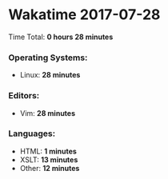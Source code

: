 # Wakatime 2017-07-28

Time Total: **0 hours 28 minutes**

### Operating Systems:
- Linux: **28 minutes** 

### Editors:
- Vim: **28 minutes** 

### Languages:
- HTML: **1 minutes** 
- XSLT: **13 minutes** 
- Other: **12 minutes** 

